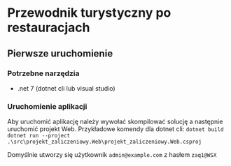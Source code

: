 # Przewodnik turystyczny po restauracjach

## Pierwsze uruchomienie

### Potrzebne narzędzia

- .net 7 (dotnet cli lub visual studio)

### Uruchomienie aplikacji

Aby uruchomić aplikację należy wywołać skompilować solucję a następnie uruchomić projekt Web.
Przykładowe komendy dla dotnet cli:
`dotnet build`
`dotnet run --project .\src\projekt_zaliczeniowy.Web\projekt_zaliczeniowy.Web.csproj`

Domyślnie utworzy się użytkownik `admin@example.com` z hasłem `zaq1@WSX`
